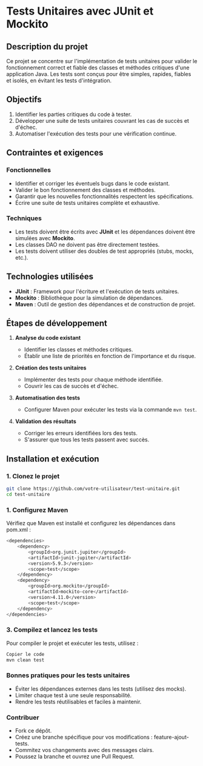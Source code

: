 # Tests Unitaires avec JUnit et Mockito

## Description du projet
Ce projet se concentre sur l'implémentation de tests unitaires pour valider le fonctionnement correct et fiable des classes et méthodes critiques d'une application Java. Les tests sont conçus pour être simples, rapides, fiables et isolés, en évitant les tests d'intégration.

## Objectifs
1. Identifier les parties critiques du code à tester.
2. Développer une suite de tests unitaires couvrant les cas de succès et d'échec.
3. Automatiser l'exécution des tests pour une vérification continue.

## Contraintes et exigences

### Fonctionnelles
- Identifier et corriger les éventuels bugs dans le code existant.
- Valider le bon fonctionnement des classes et méthodes.
- Garantir que les nouvelles fonctionnalités respectent les spécifications.
- Écrire une suite de tests unitaires complète et exhaustive.

### Techniques
- Les tests doivent être écrits avec **JUnit** et les dépendances doivent être simulées avec **Mockito**.
- Les classes DAO ne doivent pas être directement testées.
- Les tests doivent utiliser des doubles de test appropriés (stubs, mocks, etc.).

## Technologies utilisées
- **JUnit** : Framework pour l'écriture et l'exécution de tests unitaires.
- **Mockito** : Bibliothèque pour la simulation de dépendances.
- **Maven** : Outil de gestion des dépendances et de construction de projet.

## Étapes de développement

1. **Analyse du code existant**
   - Identifier les classes et méthodes critiques.
   - Établir une liste de priorités en fonction de l'importance et du risque.

2. **Création des tests unitaires**
   - Implémenter des tests pour chaque méthode identifiée.
   - Couvrir les cas de succès et d'échec.

3. **Automatisation des tests**
   - Configurer Maven pour exécuter les tests via la commande `mvn test`.

4. **Validation des résultats**
   - Corriger les erreurs identifiées lors des tests.
   - S'assurer que tous les tests passent avec succès.

## Installation et exécution

### 1. Clonez le projet
```bash
git clone https://github.com/votre-utilisateur/test-unitaire.git
cd test-unitaire
```
### 1. Configurez Maven
Vérifiez que Maven est installé et configurez les dépendances dans pom.xml :

```bash
<dependencies>
    <dependency>
        <groupId>org.junit.jupiter</groupId>
        <artifactId>junit-jupiter</artifactId>
        <version>5.9.3</version>
        <scope>test</scope>
    </dependency>
    <dependency>
        <groupId>org.mockito</groupId>
        <artifactId>mockito-core</artifactId>
        <version>4.11.0</version>
        <scope>test</scope>
    </dependency>
</dependencies>
```

### 3. Compilez et lancez les tests
Pour compiler le projet et exécuter les tests, utilisez :

```bash
Copier le code
mvn clean test
```
### Bonnes pratiques pour les tests unitaires
  - Éviter les dépendances externes dans les tests (utilisez des mocks).
  - Limiter chaque test à une seule responsabilité.
  - Rendre les tests réutilisables et faciles à maintenir.
### Contribuer
  - Fork ce dépôt.
  - Créez une branche spécifique pour vos modifications : feature-ajout-tests.
  - Commitez vos changements avec des messages clairs.
  - Poussez la branche et ouvrez une Pull Request.

